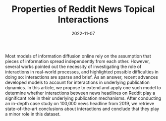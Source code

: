 ﻿---
layout: post
type: article
support: conference
link: 
title: Properties of Reddit News Topical Interactions
authors: <b>G. Poux-Médard</b>, J. Velcin, S. Loudcher
journal: Complex Networks and their Applications
year: 2022
doi: 
date: 2022-11-07
description: # Add post description (optional)
img: articles/covers/22-RedditxNews-CNA.png
fig-caption: An output of the proposed approach – A set of inferred topics along with their associated intantaneous probability to trigger an observations in other topics
tags: [multivariate dirichlet-hawkes process, dirichlet-hawkes process, topic modeling, interactions, information spread, reddit, MPDHP]
---

Most models of information diffusion online rely on the assumption that pieces of information 
spread independently from each other. However, several works pointed out the necessity of 
investigating the role of interactions in real-world processes, and highlighted possible 
difficulties in doing so: interactions are sparse and brief. As an answer, recent advances 
developed models to account for interactions in underlying publication dynamics. In this 
article, we propose to extend and apply one such model to determine whether interactions 
between news headlines on Reddit play a significant role in their underlying publication 
mechanisms. After conducting an in-depth case study on 100,000 news headline from 2019, 
we retrieve state-of-the-art conclusions about interactions and conclude that they play 
a minor role in this dataset.